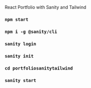 React Portfolio with Sanity and Tailwind

### `npm start`

### `npm i -g @sanity/cli`

### `sanity login`

### `sanity init`

### `cd portfoliosanitytailwind`

### `sanity start`